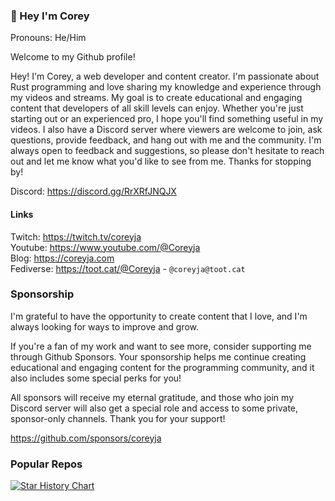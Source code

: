 ### 👋  Hey I'm Corey

Pronouns: He/Him

Welcome to my Github profile!

Hey! I'm Corey, a web developer and content creator. I'm passionate about Rust programming and love sharing my knowledge and experience through my videos and streams. My goal is to create educational and engaging content that developers of all skill levels can enjoy. Whether you're just starting out or an experienced pro, I hope you'll find something useful in my videos. I also have a Discord server where viewers are welcome to join, ask questions, provide feedback, and hang out with me and the community. I'm always open to feedback and suggestions, so please don't hesitate to reach out and let me know what you'd like to see from me. Thanks for stopping by!

Discord: https://discord.gg/RrXRfJNQJX

#### Links

Twitch: https://twitch.tv/coreyja
<br />
Youtube: https://www.youtube.com/@Coreyja
<br />
Blog: https://coreyja.com
<br />
Fediverse: <a rel="me" href="https://toot.cat/@Coreyja">https://toot.cat/@Coreyja</a> - `@coreyja@toot.cat`


### Sponsorship

I'm grateful to have the opportunity to create content that I love, and I'm always looking for ways to improve and grow.

If you're a fan of my work and want to see more, consider supporting me through Github Sponsors. Your sponsorship helps me continue creating educational and engaging content for the programming community, and it also includes some special perks for you!

All sponsors will receive my eternal gratitude, and those who join my Discord server will also get a special role and access to some private, sponsor-only channels. Thank you for your support!

https://github.com/sponsors/coreyja

### Popular Repos

[![Star History Chart](https://api.star-history.com/svg?repos=coreyja/coreyja.com,coreyja/battlesnake-rs,coreyja/devicon-lookup,coreyja/dotfiles,coreyja/sleet,coreyja/fzf.devicon.vim,coreyja/caje,coreyja/peek&type=Date)](https://star-history.com/#coreyja/coreyja.com&coreyja/battlesnake-rs&coreyja/devicon-lookup&coreyja/dotfiles&coreyja/sleet&coreyja/fzf.devicon.vim&coreyja/caje&coreyja/peek&Date)

